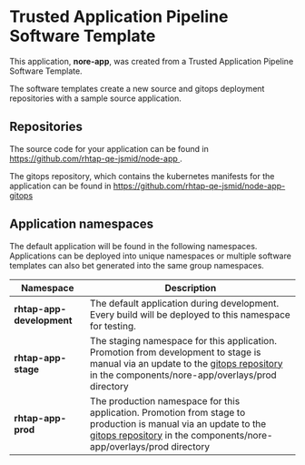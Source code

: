 # Trusted Application Pipeline Software Template

This application, **nore-app**, was created from a Trusted Application Pipeline Software Template.

The software templates create a new source and gitops deployment repositories with a sample source application. 

## Repositories

The source code for your application can be found in [https://github.com/rhtap-qe-jsmid/node-app ](https://github.com/rhtap-qe-jsmid/node-app ).
 
The gitops repository, which contains the kubernetes manifests for the application can be found in 
[https://github.com/rhtap-qe-jsmid/node-app-gitops ](https://github.com/rhtap-qe-jsmid/node-app-gitops ) 

## Application namespaces 

The default application will be found in the following namespaces. Applications can be deployed into unique namespaces or multiple software templates can also bet generated into the same group namespaces.  

|  Namespace   |  Description   |  
| -------- | -------- |   
| **rhtap-app-development** | The default application during development. Every build will be deployed to this namespace for testing. | 
| **rhtap-app-stage** | The staging namespace for this application. Promotion from development to stage is manual via an update to the [gitops repository](https://github.com/rhtap-qe-jsmid/node-app-gitops ) in the components/nore-app/overlays/prod directory |  
| **rhtap-app-prod** | The production namespace for this application. Promotion from stage to production is manual via an update to the [gitops repository](https://github.com/rhtap-qe-jsmid/node-app-gitops ) in the components/nore-app/overlays/prod directory | 